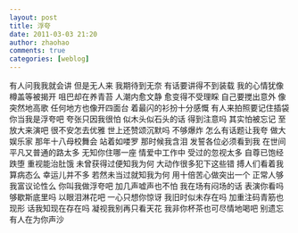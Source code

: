 ```yaml
---
layout: post
title: 浮夸
date: 2011-03-03 21:20
author: zhaohao
comments: true
categories: [weblog]
---
```

有人问我我就会讲 但是无人来 我期待到无奈
有话要讲得不到装载 我的心情犹像樽盖等被揭开 咀巴却在养青苔
人潮内愈文静 愈变得不受理睬 自己要搅出意外
像突然地高歌 任何地方也像开四面台 着最闪的衫扮十分感慨 有人来拍照要记住插袋
你当我是浮夸吧 夸张只因我很怕 似木头似石头的话 得到注意吗
其实怕被忘记 至放大来演吧 很不安怎去优雅 世上还赞颂沉默吗 不够爆炸 怎么有话题让我夸 做大娱乐家
那年十八母校舞会 站着如喽罗 那时候我含泪 发誓各位必须看到我
在世间平凡又普通的路太多 无知你住哪一座
情爱中工作中 受过的忽视太多 自尊已饱经跌堕
重视能治肚饿 未曾获得过便知我为何 大动作很多犯下这些错 搏人们看着我算病态么
幸运儿并不多 若然未当过就知我为何 用十倍苦心做突出一个 正常人够我富议论性么
你叫我做浮夸吧 加几声嘘声也不怕 我在场有闷场的话 表演你看吗够歇斯底里吗
以眼泪淋花吧 一心只想你惊讶 我旧时似未存在吗
加重注码青筋也现形 话我知现在存在吗 凝视我别再只看天花 我非你杯茶也可尽情地喝吧 别遗忘有人在为你声沙
